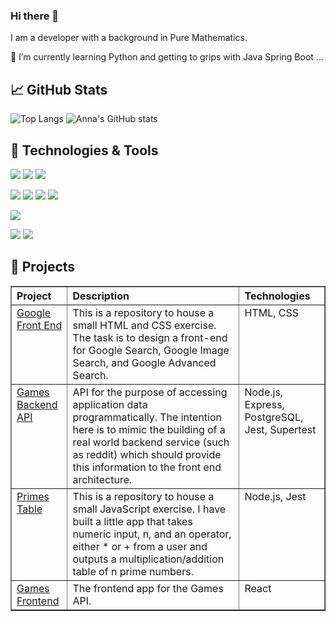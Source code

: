 ### Hi there 👋

I am a developer with a background in Pure Mathematics. </br>

🌱 I’m currently learning Python and getting to grips with Java Spring Boot ...

<!--
![Jokes Card](https://readme-jokes.vercel.app/api)
-->
## &#x1f4c8; GitHub Stats

![Top Langs](https://github-readme-stats.vercel.app/api/top-langs/?username=amgc3&langs_count=8&theme=vue-dark)
![Anna's GitHub stats](https://github-readme-stats.vercel.app/api?username=amgc3&count_private=true&show_icons=true&theme=vue-dark)


## 🔧 Technologies & Tools


![](https://img.shields.io/badge/Editor-IntelliJ_IDEA-informational?style=flat&logo=intellij-idea&logoColor=white&color=2bbc8a)
![](https://img.shields.io/badge/Editor-Visual_Studio_Code-informational?style=flat&logo=visual-studio-code&logoColor=white&color=2bbc8a)
![](https://img.shields.io/badge/Editor-PyCharm-informational?style=flat&logo=pycharm&logoColor=white&color=2bbc8a)
<!-- ![](https://img.shields.io/badge/Code-Python-informational?style=flat&logo=python&logoColor=white&color=2bbc8a)-->
![](https://img.shields.io/badge/Code-Ruby-informational?style=flat&logo=ruby&logoColor=white&color=2bbc8a)
![](https://img.shields.io/badge/Code-JavaScript-informational?style=flat&logo=javascript&logoColor=white&color=2bbc8a)
![](https://img.shields.io/badge/Code-Node.js-informational?style=flat&logo=node.js&logoColor=white&color=2bbc8a)
![](https://img.shields.io/badge/Code-React-informational?style=flat&logo=react&logoColor=white&color=2bbc8a)
<!-- ![](https://img.shields.io/badge/Code-Python-informational?style=flat&logo=python&logoColor=white&color=2bbc8a) -->
![](https://img.shields.io/badge/Code-Java-informational?style=flat&logo=java&logoColor=white&color=2bbc8a)
<!-- ![](https://img.shields.io/badge/Code-SpringBoot-informational?style=flat&logo=springboot&logoColor=white&color=2bbc8a) -->
<!-- ![](https://img.shields.io/badge/Code-Haskell-informational?style=flat&logo=haskell&logoColor=white&color=2bbc8a) -->
<!-- ![](https://img.shields.io/badge/Code-Vue-informational?style=flat&logo=vue.js&logoColor=white&color=2bbc8a) -->
![](https://img.shields.io/badge/Tools-PostgreSQL-informational?style=flat&logo=postgresql&logoColor=white&color=2bbc8a)
![](https://img.shields.io/badge/Tools-Jest-informational?style=flat&logo=jest&logoColor=white&color=2bbc8a)
<!-- ![](https://img.shields.io/badge/Tools-MongoDB-informational?style=flat&logo=mongodb&logoColor=white&color=2bbc8a) -->


## 🔭 Projects

<table border="1" cellpadding="4" cellspacing="0">
<thead><tr><th align="left">Project</th><th align="left">Description</th><th align="left">Technologies</th></tr></thead>
<tbody>
  <tr valign="top"><td><a href="https://github.com/amgc3/googlefrontend">Google Front End</a></td><td align="left">This is a repository to house a small HTML and CSS exercise. The task is to design a front-end for Google Search, Google Image Search, and Google Advanced Search.
</td><td align="leftt">HTML, CSS</td>
  <tr valign="top"><td><a href="https://github.com/amgc3/nc-games-api">Games Backend API</a></td><td align="left"> API for the purpose of accessing application data programmatically. The intention here is to mimic the building of a real world backend service (such as reddit) which should provide this information to the front end architecture.</td><td align="left">Node.js, Express, PostgreSQL, Jest, Supertest</td></tr>
  <tr valign="top"><td><a href="https://github.com/amgc3/primes-table">Primes Table</a></td><td align="left">This is a repository to house a small JavaScript exercise.
I have built a little app that takes numeric input, n, and an operator, either * or + from a user and outputs a multiplication/addition table of n prime numbers.
</td><td align="leftt">Node.js, Jest</td>
   <tr valign="top"><td><a href="https://github.com/amgc3/nc-games">Games Frontend</a></td><td align="left"> The frontend app for the Games API.</td><td align="left">React</td></tr>
  </tr>
</tbody>
<!-- <tfoot><tr valign="top"><td align="right">next</td><td align="right">next</td></tr>
</tfoot> -->
</table>


<!--
**amgc3/amgc3** is a ✨ _special_ ✨ repository because its `README.md` (this file) appears on your GitHub profile.


Here are some ideas to get you started:

- 🔭 I’m currently working on learning 

- 👯 I’m looking to collaborate on ...
- 🤔 I’m looking for help with ...
- 💬 Ask me about ...
- 📫 How to reach me: ...
- 😄 Pronouns: ...
- ⚡ Fun fact: ...
-->
